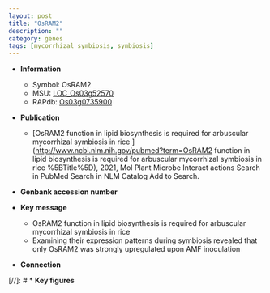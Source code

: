 ```yaml
---
layout: post
title: "OsRAM2"
description: ""
category: genes
tags: [mycorrhizal symbiosis, symbiosis]
---
```


* **Information**  
    + Symbol: OsRAM2  
    + MSU: [LOC_Os03g52570](http://rice.uga.edu/cgi-bin/ORF_infopage.cgi?orf=LOC_Os03g52570)  
    + RAPdb: [Os03g0735900](http://rapdb.dna.affrc.go.jp/viewer/gbrowse_details/irgsp1?name=Os03g0735900)  

* **Publication**  
    + [OsRAM2 function in lipid biosynthesis is required for arbuscular mycorrhizal symbiosis in rice ](http://www.ncbi.nlm.nih.gov/pubmed?term=OsRAM2 function in lipid biosynthesis is required for arbuscular mycorrhizal symbiosis in rice %5BTitle%5D), 2021, Mol Plant Microbe Interact actions Search in PubMed Search in NLM Catalog Add to Search.

* **Genbank accession number**  

* **Key message**  
    + OsRAM2 function in lipid biosynthesis is required for arbuscular mycorrhizal symbiosis in rice
    + Examining their expression patterns during symbiosis revealed that only OsRAM2 was strongly upregulated upon AMF inoculation

* **Connection**  

[//]: # * **Key figures**  


